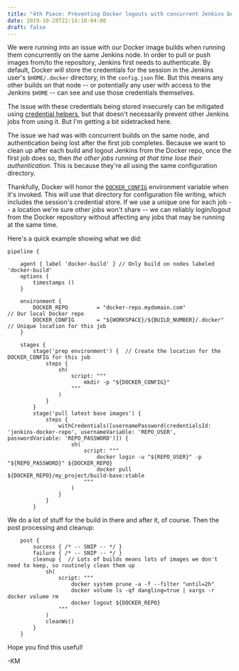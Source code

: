 ```yaml
---
title: "4th Piece: Preventing Docker logouts with concurrent Jenkins builds"
date: 2019-10-28T22:14:18-04:00
draft: false
---
```


We were running into an issue with our Docker image builds when running them concurrently on the same Jenkins node. In order to pull or push images from/to the repository, Jenkins first needs to authenticate. By default, Docker will store the credentials for the session in the Jenkins user's `$HOME/.docker` directory, in the `config.json` file. But this means any other builds on that node -- or potentially any user with access to the Jenkins `$HOME` -- can see and use those credentials themselves.

The issue with these credentials being stored insecurely can be mitigated using [credential helpers](https://github.com/docker/docker-credential-helpers), but that doesn't necessarily prevent other Jenkins jobs from using it. But I'm getting a bit sidetracked here.

The issue we had was with concurrent builds on the same node, and authentication being lost after the first job completes. Because we want to clean up after each build and logout Jenkins from the Docker repo, once the first job does so, then *the other jobs running at that time lose their authentication*. This is because they're all using the same configuration directory.

Thankfully, Docker will honor the [`DOCKER_CONFIG`](https://docs.docker.com/engine/reference/commandline/cli/) environment variable when it's invoked. This will use that directory for configuration file writing, which includes the session's credential store. If we use a unique one for each job -- a location we're sure other jobs won't share -- we can reliably login/logout from the Docker repository without affecting any jobs that may be running at the same time.

Here's a quick example showing what we did:

```
pipeline {

    agent { label 'docker-build' } // Only build on nodes labeled 'docker-build'
    options {
        timestamps ()
    }

    environment {
        DOCKER_REPO         = "docker-repo.mydomain.com"              // Our local Docker repo
        DOCKER_CONFIG       = "${WORKSPACE}/${BUILD_NUMBER}/.docker"  // Unique location for this job
    }

    stages {
        stage('prep environment') {  // Create the location for the DOCKER_CONFIG for this job
            steps {
                sh(
                    script: """
                        mkdir -p "${DOCKER_CONFIG}"
                    """
                )
            }
        }
        stage('pull latest base images') {
            steps {
                withCredentials([usernamePassword(credentialsId: 'jenkins-docker-repo', usernameVariable: 'REPO_USER', passwordVariable: 'REPO_PASSWORD')]) {
                    sh(
                        script: """
                            docker login -u "${REPO_USER}" -p "${REPO_PASSWORD}" ${DOCKER_REPO}
                            docker pull ${DOCKER_REPO}/my_project/build-base:stable
                        """
                    )
                }
            }
        }
```
We do a lot of stuff for the build in there and after it, of course. Then the post processing and cleanup:
```
    post {
        success { /* -- SNIP -- */ }
        failure { /* -- SNIP -- */ }
        cleanup {  // Lots of builds means lots of images we don't need to keep, so routinely clean them up
            sh(
                script: """
                    docker system prune -a -f --filter "until=2h"
                    docker volume ls -qf dangling=true | xargs -r docker volume rm
                    docker logout ${DOCKER_REPO}
                """
            )
            cleanWs()
        }
    }
```
Hope you find this useful!

-KM
